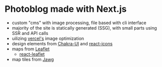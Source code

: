 # Photoblog made with Next.js
- custom "cms" with image processing, file based with cli interface
- majority of the site is statically generated (SSG), with small parts using SSR and API calls
- uilizing [vercel's](https://github.com/vercel/next.js) image optimization
- design elements from [Chakra-UI](https://github.com/chakra-ui/chakra-ui) and [react-icons](https://github.com/react-icons/react-icons)
- maps from [Leaflet](https://leafletjs.com/) 
  - [react-leaflet](https://github.com/PaulLeCam/react-leaflet)
- map tiles from [Jawg](https://www.jawg.io/)
